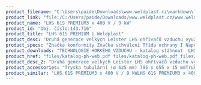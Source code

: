 ```yaml
---
product_filename: "C:\Users\paide\Downloads\www.weldplast.cz\markdown\lhs-61s-premium227.md"
product_link: "file:/C:/Users/paide/Downloads/www.weldplast.cz/www.weldplast.cz/lhs-61s-premium227"
product_name: "LHS 61S PREMIUM3 x 400 V / 9 kW"
product_id: "Obj. číslo:143.716"
product_title: "LHS 61S PREMIUM | Weldplast"
product_desc: "Druhá generace velkých Leister LHS ohřívačů vzduchu využívá stejné technologie jako řada menších ohřívačů Leister LHS 15/21. Tyto ohřívače jsou vhNízké náklady na údržbu a dlouhá životnost díky patentované ochraně topných těles.Snadná výměna topných tělesStandardní ovládací rozhraní pro použití s existujícími řídícími jednotkamiPREMIUM – pro manuální regulaci výkonu topného tělesa"
product_specs: "Značka konformity Značka schválení Třída ochrany I NapětíV~3 x 400 PříkonW9000 FrekvenceHz50 / 60 Max. teplota°C650 Hmotnostkg315 Max. teplota prostředí°C65 Max. vstupní teplota vzduchu°C65"
product_downloads: "TECHNOLOGIE HORKÉHO VZDUCHU - katalog stáhnout  LHS 61 - montážní rozměry stáhnout  LHS 61 - produktový list stáhnout  LHS - manuál CZ stáhnout"
product_href: "files/katalog-ph-web.pdf files/katalog-ph-web.pdf files/lhs61-montazni-rozmery-leister.pdf files/lhs61-montazni-rozmery-leister.pdf files/lhs-61-produktovy-list.pdf files/lhs-61-produktovy-list.pdf files/lhs15-21-41-61-manual-cz.pdf files/lhs15-21-41-61-manual-cz.pdf"
product_desc_2: "Druhá generace velkých Leister LHS ohřívačů vzduchu využívá stejné technologie jako řada menších ohřívačů Leister LHS 15/21. Tyto ohřívače jsou vhNízké náklady na údržbu a dlouhá životnost díky patentované ochraně topných těles.Snadná výměna topných tělesStandardní ovládací rozhraní pro použití s existujícími řídícími jednotkamiPREMIUM – pro manuální regulaci výkonu topného tělesa"
product_accessories: "Tryska tubulární (ø 625 mm) 795 x 655 x 15 mmTrubka prodlužovací násuvná (ø 62 mm)275 x ø 62 mmTryska reflektorová U (ø 625 mm)400 x 50 mmTryska reflektorová děrovaná (ø 62.5 mm)110 x 152 mmTryska reflektorová děrovaná (ø 62.5 mm)ø 150 mmTryska reflektorová děrovaná (ø 62.5 mm) 76 x 75 mm76 x 75 mmTryska tubulární (ø 62.5 mm)120 x 112 mm 90° zahnutáTryska štěrbinová (ø 62.5 mm)250 x 12 mmTryska štěrbinová (ø 62.5 mm)300 x 4 mmTryska štěrbinová (ø 62.5 mm)85 x 15 mmTryska štěrbinová (ø 62.5 mm)150 x 12 mmTryska tubulární (ø 625 mm) 700 x 550 x 17 mmTrubka prodlužovací násuvná (ø 625 mm) 200 x ø 45 mm pro LE 5000Tryska kruhová (ø 62.5 mm)redukce na ø 40 mmTryska reflektorová U (ø 625 mm)400 x 80 mmTryska reflektorová U (ø 625 mm)400 x 65 mmTryska reflektorová děrovaná (ø 625 mm)45 x 75 mmTryska štěrbinová (ø 62.5 mm)400 x 4 mmTryska štěrbinová (ø 62.5 mm)500 x 4 mmTryska štěrbinová (ø 62.5 mm)200 x 9 mmTryska tubulární (ø 625 mm) 456 x 306 x 3 mmTryska tubulární (ø 625 mm) 354 x 204 x 45 mmTryska tubulární (ø 625 mm) 1100 x 1000 x 4 mmDržák termosondy (LHS 60)Příruba připojovací (ø 62.5 mm) ø 90 mm LHS 61S PREMIUM3 x 400 V / 9 kWLHS 61S PREMIUM3 x 400 V / 4 kWLHS 61S PREMIUM400V / 8.5kWLHS 61S PREMIUM3 x 400V / 6kW"
product_similar: "LHS 61S PREMIUM3 x 400 V / 9 kWLHS 61S PREMIUM3 x 400 V / 4 kWLHS 61S PREMIUM400V / 8.5kWLHS 61S PREMIUM3 x 400V / 6kW"
---
```

